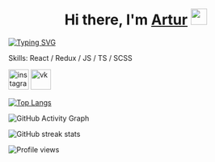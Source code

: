 <h1 align="center">Hi there, I'm <a href="https://vk.com/nejnyivozrast" target="_blank">Artur</a>
  <img src="https://github.com/blackcater/blackcater/raw/main/images/Hi.gif" height="32"/>
</h1>

[![Typing SVG](https://readme-typing-svg.herokuapp.com?lines=Frontend+developer)](https://git.io/typing-svg)

Skills: React / Redux / JS / TS / SCSS

[<img src='https://cdn.icon-icons.com/icons2/3154/PNG/512/instagram_media_multimedia_social_icon_193166.png' alt='instagram' height='40'>](https://www.instagram.com/archibracho/)  [<img src='https://cdn.icon-icons.com/icons2/2351/PNG/512/logo_vk_vkontakte_icon_143187.png' alt='vk' height='40'>](https://vk.com/nejnyivozrast)  

[![Top Langs](https://github-readme-stats.vercel.app/api/top-langs/?username=arturtkachenko93)](https://github.com/anuraghazra/github-readme-stats)

![GitHub Activity Graph](https://activity-graph.herokuapp.com/graph?username=arturtkachenko93)  

![GitHub streak stats](https://github-readme-streak-stats.herokuapp.com/?user=arturtkachenko93)  

![Profile views](https://gpvc.arturio.dev/arturtkachenko93)  
